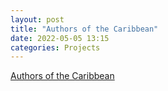 ```yaml
---
layout: post
title: "Authors of the Caribbean"
date: 2022-05-05 13:15
categories: Projects
---
```


[Authors of the Caribbean](https://natotox.github.io/Authors-of-the-Caribbean/)